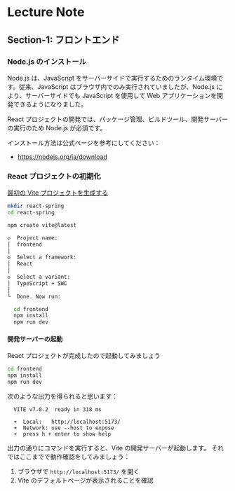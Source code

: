 Lecture Note
===

## Section-1: フロントエンド

### Node.js のインストール

Node.js は、JavaScript をサーバーサイドで実行するためのランタイム環境です。従来、JavaScript はブラウザ内でのみ実行されていましたが、Node.js により、サーバーサイドでも JavaScript を使用して Web アプリケーションを開発できるようになりました。

React プロジェクトの開発では、パッケージ管理、ビルドツール、開発サーバーの実行のため Node.js が必須です。

インストール方法は公式ページを参考にしてください：

- https://nodejs.org/ja/download

### React プロジェクトの初期化

[最初の Vite プロジェクトを生成する](https://ja.vite.dev/guide/#%E6%9C%80%E5%88%9D%E3%81%AE-vite-%E3%83%95%E3%82%9A%E3%83%AD%E3%82%B7%E3%82%99%E3%82%A7%E3%82%AF%E3%83%88%E3%82%92%E7%94%9F%E6%88%90%E3%81%99%E3%82%8B)

```bash
mkdir react-spring
cd react-spring

npm create vite@latest

◇  Project name:
│  frontend
│
◇  Select a framework:
│  React
│
◇  Select a variant:
│  TypeScript + SWC
│
└  Done. Now run:

  cd frontend
  npm install
  npm run dev
```

#### 開発サーバーの起動

React プロジェクトが完成したので起動してみましょう

```bash
cd frontend
npm install
npm run dev
```

次のような出力を得られると思います：
```
  VITE v7.0.2  ready in 318 ms

  ➜  Local:   http://localhost:5173/
  ➜  Network: use --host to expose
  ➜  press h + enter to show help
```

出力の通りにコマンドを実行すると、Vite の開発サーバーが起動します。
それではここまでで動作確認をしてみましょう：

1. ブラウザで `http://localhost:5173/` を開く
2. Vite のデフォルトページが表示されることを確認
